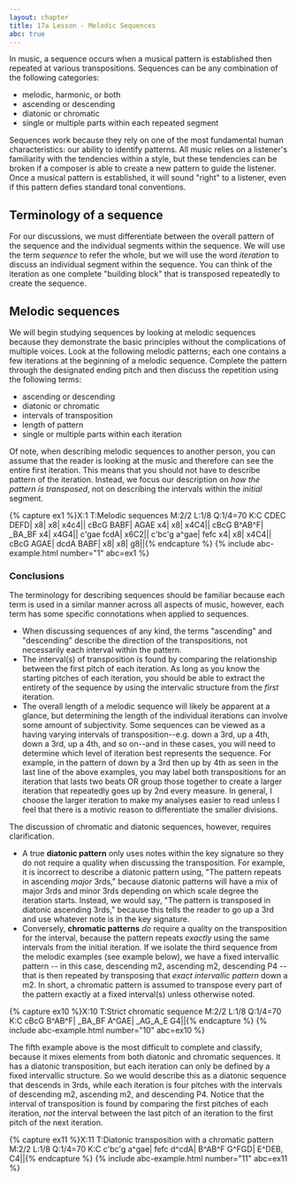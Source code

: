 ```yaml
---
layout: chapter
title: 17a Lesson - Melodic Sequences
abc: true
---
```


In music, a sequence occurs when a musical pattern is established then repeated at various transpositions. Sequences can be any combination of the following categories:
- melodic, harmonic, or both
- ascending or descending
- diatonic or chromatic
- single or multiple parts within each repeated segment

Sequences work because they rely on one of the most fundamental human characteristics: our ability to identify patterns. All music relies on a listener's familiarity with the tendencies within a style, but these tendencies can be broken if a composer is able to create a new pattern to guide the listener. Once a musical pattern is established, it will sound "right" to a listener, even if this pattern defies standard tonal conventions.

## Terminology of a sequence

For our discussions, we must differentiate between the overall pattern of the sequence and the individual segments within the sequence. We will use the term *sequence* to refer the whole, but we will use the word *iteration* to discuss an individual segment within the sequence. You can think of the iteration as one complete "building block" that is transposed repeatedly to create the sequence.

## Melodic sequences

We will begin studying sequences by looking at melodic sequences because they demonstrate the basic principles without the complications of multiple voices. Look at the following melodic patterns; each one contains a few iterations at the beginning of a melodic sequence. Complete the pattern through the designated ending pitch and then discuss the repetition using the following terms:
- ascending or descending
- diatonic or chromatic
- intervals of transposition
- length of pattern
- single or multiple parts within each iteration

Of note, when describing melodic sequences to another person, you can assume that the reader is looking at the music and therefore can see the entire first iteration. This means that you should not have to describe pattern of the iteration.  Instead, we focus our description on *how the pattern is transposed*, not on describing the intervals within the *initial* segment.

{% capture ex1 %}X:1
T:Melodic sequences
M:2/2
L:1/8
Q:1/4=70
K:C
CDEC DEFD| x8| x8| x4c4||
cBcG BABF| AGAE x4| x8| x4C4||
cBcG B^AB^F| _BA_BF x4| x4G4||
c'gae fcdA| x6C2||
c'bc'g a^gae| fefc x4| x8| x4C4||
cBcG AGAE| dcdA BABF| x8| x8| g8||{% endcapture %}
{% include abc-example.html number="1" abc=ex1 %}

### Conclusions

The terminology for describing sequences should be familiar because each term is used in a similar manner across all aspects of music, however, each term has some specific connotations when applied to sequences.
- When discussing sequences of any kind, the terms "ascending" and "descending" describe the direction of the transpositions, not necessarily each interval within the pattern.
- The interval(s) of transposition is found by comparing the relationship between the first pitch of each iteration. As long as you know the starting pitches of each iteration, you should be able to extract the entirety of the sequence by using the intervalic structure from the *first* iteration.
- The overall length of a melodic sequence will likely be apparent at a glance, but determining the length of the individual iterations can involve some amount of subjectivity. Some sequences can be viewed as a having varying intervals of transposition--e.g. down a 3rd, up a 4th, down a 3rd, up a 4th, and so on--and in these cases, you will need to determine which level of iteration best represents the sequence. For example, in the pattern of down by a 3rd then up by 4th as seen in the last line of the above examples, you may label both transpositions for an iteration that lasts two beats OR group those together to create a larger iteration that repeatedly goes up by 2nd every measure. In general, I choose the larger iteration to make my analyses easier to read unless I feel that there is a motivic reason to differentiate the smaller divisions.

The discussion of chromatic and diatonic sequences, however, requires clarification.
- A true **diatonic pattern** only uses notes within the key signature so they do not require a quality when discussing the transposition. For example, it is incorrect to describe a diatonic pattern using, "The pattern repeats in ascending *major* 3rds," because diatonic patterns will have a mix of major 3rds and minor 3rds depending on which scale degree the iteration starts. Instead, we would say, "The pattern is transposed in diatonic ascending 3rds," because this tells the reader to go up a 3rd and use whatever note is in the key signature.
- Conversely, **chromatic patterns** *do* require a quality on the transposition for the interval, because the pattern repeats *exactly* using the same intervals from the initial iteration. If we isolate the third sequence from the melodic examples (see example below), we have a fixed intervallic pattern -- in this case, descending m2, ascending m2, descending P4 -- that is then repeated by transposing that *exact intervallic pattern* down a m2. In short, a chromatic pattern is assumed to transpose every part of the pattern exactly at a fixed interval(s) unless otherwise noted.

{% capture ex10 %}X:10
T:Strict chromatic sequence
M:2/2
L:1/8
Q:1/4=70
K:C
cBcG B^AB^F| _BA_BF A^GAE| _AG_A_E G4||{% endcapture %}
{% include abc-example.html number="10" abc=ex10 %}

The fifth example above is the most difficult to complete and classify, because it mixes elements from both diatonic and chromatic sequences. It has a diatonic transposition, but each iteration can only be defined by a fixed intervallic structure. So we would describe this as a diatonic sequence that descends in 3rds, while each iteration is four pitches with the intervals of descending m2, ascending m2, and descending P4. Notice that the interval of transposition is found by comparing the first pitches of each iteration, *not* the interval between the last pitch of an iteration to the first pitch of the next iteration.

{% capture ex11 %}X:11
T:Diatonic transposition with a chromatic pattern
M:2/2
L:1/8
Q:1/4=70
K:C
c'bc'g a^gae| fefc d^cdA| B^AB^F G^FGD| E^DEB, C4||{% endcapture %}
{% include abc-example.html number="11" abc=ex11 %}
